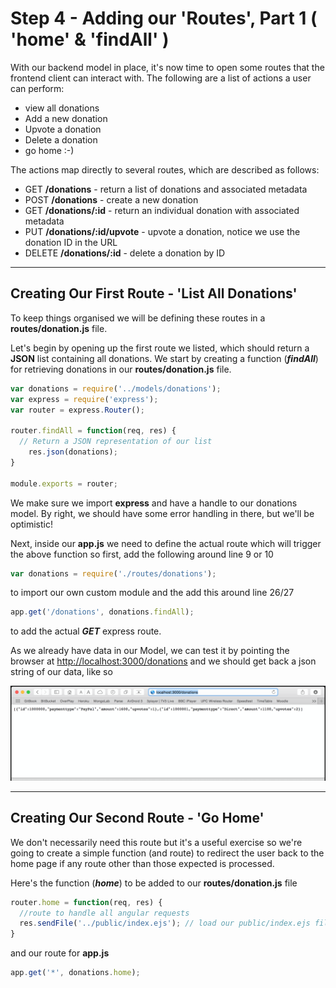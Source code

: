 
# Step 4 - Adding our 'Routes', Part 1 ( 'home' & 'findAll' )

With our backend model in place, it's now time to open some routes that the frontend client can interact with. The following are a list of actions a user can perform:

* view all donations
* Add a new donation
* Upvote a donation
* Delete a donation
* go home :-)

The actions map directly to several routes, which are described as follows:

* GET **/donations** - return a list of donations and associated metadata
* POST **/donations** - create a new donation
* GET **/donations/:id** - return an individual donation with associated metadata
* PUT **/donations/:id/upvote** - upvote a donation, notice we use the donation ID in the URL
* DELETE **/donations/:id** - delete a donation by ID

---
## Creating Our First Route - 'List All Donations'

To keep things organised we will be defining these routes in a **routes/donation.js** file. 

Let's begin by opening up the first route we listed, which should return a **JSON** list containing all donations. We start by creating a function (***findAll***) for retrieving donations in our **routes/donation.js** file.

```javascript
var donations = require('../models/donations');
var express = require('express');
var router = express.Router();

router.findAll = function(req, res) {
  // Return a JSON representation of our list
    res.json(donations);
}

module.exports = router;
```
We make sure we import **express** and have a handle to our donations model. By right, we should have some error handling in there, but we'll be optimistic!

Next, inside our **app.js** we need to define the actual route which will trigger the above function so first, add the following around line 9 or 10

```javascript
var donations = require('./routes/donations');
```
to import our own custom module and the add this around line 26/27

```javascript
app.get('/donations', donations.findAll);
```
to add the actual ***GET*** express route.

As we already have data in our Model, we can test it by pointing the browser at [http://localhost:3000/donations](http://localhost:3000/donations) and we should get back a json string of our data, like so


![](../images/lab4.step4.1.png)

---
## Creating Our Second Route - 'Go Home'

We don't necessarily need this route but it's a useful exercise so we're going to create a simple function (and route) to redirect the user back to the home page if any route other than those expected is processed.

Here's the function (***home***) to be added to our **routes/donation.js** file

```javascript
router.home = function(req, res) {
  //route to handle all angular requests
  res.sendFile('../public/index.ejs'); // load our public/index.ejs file
}
```
and our route for **app.js**

```javascript
app.get('*', donations.home);
```
